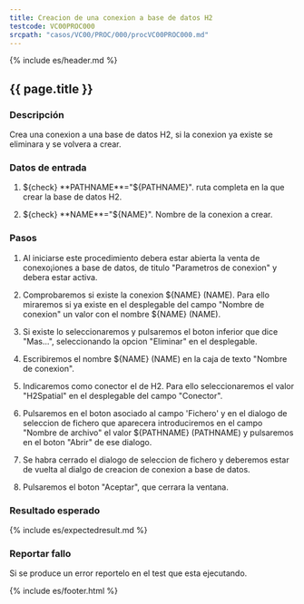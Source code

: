 ```yaml
---
title: Creacion de una conexion a base de datos H2
testcode: VC00PROC000
srcpath: "casos/VC00/PROC/000/procVC00PROC000.md"
---
```


{% include es/header.md %}

## {{ page.title }}

### Descripción

Crea una conexion a una base de datos H2, si la conexion ya existe se eliminara y se volvera a crear.

### Datos de entrada

1. ${check} **PATHNAME**="${PATHNAME}". ruta completa en la que crear la base de datos H2.

2. ${check} **NAME**="${NAME}". Nombre de la conexion a crear.

### Pasos


1. Al iniciarse este procedimiento debera estar abierta la venta de conexo¡iones a base de datos, 
   de titulo "Parametros de conexion" y debera estar activa.

2. Comprobaremos si existe la conexion ${NAME} (NAME). Para ello miraremos si ya existe en el desplegable 
   del campo "Nombre de conexion" un valor con el nombre ${NAME} (NAME).

3. Si existe lo seleccionaremos y pulsaremos el boton inferior que dice "Mas...", seleccionando la
   opcion "Eliminar" en el desplegable.

4. Escribiremos el nombre ${NAME} (NAME) en la caja de texto "Nombre de conexion".

5. Indicaremos como conector el de H2. Para ello seleccionaremos el valor "H2Spatial" en el desplegable 
   del campo "Conector".

6. Pulsaremos en el boton asociado al campo 'Fichero' y en el dialogo de seleccion de fichero que aparecera
   introduciremos en el campo "Nombre de archivo" el valor ${PATHNAME} (PATHNAME) y pulsaremos 
   en el boton "Abrir" de ese dialogo.

7. Se habra cerrado el dialogo de seleccion de fichero y deberemos estar de vuelta al dialgo de 
   creacion de conexion a base de datos.

8. Pulsaremos el boton "Aceptar", que cerrara la ventana.
   
### Resultado esperado

{% include es/expectedresult.md %}

### Reportar fallo

Si se produce un error reportelo en el test que esta ejecutando.

{% include es/footer.html %}
